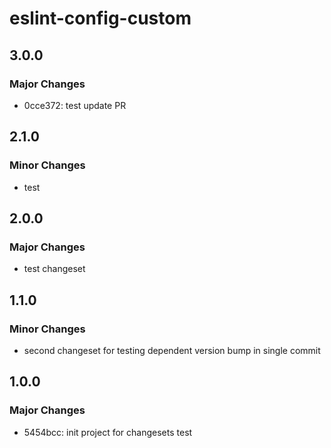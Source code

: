 # eslint-config-custom

## 3.0.0

### Major Changes

- 0cce372: test update PR

## 2.1.0

### Minor Changes

- test

## 2.0.0

### Major Changes

- test changeset

## 1.1.0

### Minor Changes

- second changeset for testing dependent version bump in single commit

## 1.0.0

### Major Changes

- 5454bcc: init project for changesets test
